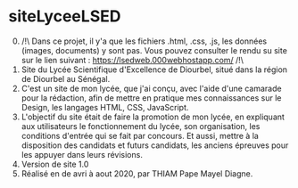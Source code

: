 # siteLyceeLSED
0. /!\ Dans ce projet, il y'a que les fichiers .html, .css, .js, les données (images, documents) y sont pas. Vous pouvez consulter le rendu su site sur le lien suivant : https://lsedweb.000webhostapp.com/ /!\
1. Site du Lycée Scientifique d'Excellence de Diourbel, situé dans la région de Diourbel au Sénégal.
2. C'est un site de mon lycée, que j'ai conçu, avec l'aide d'une camarade pour la rédaction, afin de mettre en pratique mes connaissances sur le Design, les langages HTML, CSS, JavaScript.
3. L'objectif du site était de faire la promotion de mon lycée, en expliquant aux utilisateurs le fonctionnement du lycée, son organisation, les conditions d'entrée qui se fait par concours. Et aussi, mettre à la disposition des candidats et futurs candidats, les anciens épreuves pour les appuyer dans leurs révisions.
4. Version de site 1.0
5. Réalisé en de avri à aout  2020, par THIAM Pape Mayel Diagne.
